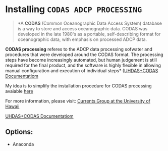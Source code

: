 # Installing ``CODAS ADCP PROCESSING``

>*A **CODAS** (Common Oceanographic Data Access System) database is a way to store and access oceanographic data. CODAS was developed in the late 1980's as a portable, self-describing format for oceanographic data, with emphasis on processed ADCP data.

**CODAS processing** referes to the ADCP data processing sofwater and procedures that were developed around the CODAS format. The processing steps have become increasingly automated, but human judgement is still required for the final product, and the software is highly flexible in allowing manual configuration and execution of individual steps* ([UHDAS+CODAS Documentatiom](https://currents.soest.hawaii.edu/docs/adcp_doc/)



My idea is to simplify the installation procedure for CODAS processing avaiable [here](https://currents.soest.hawaii.edu/docs/adcp_doc/codas_setup/index.html)     



For more information, please visit:
[Currents Group at the University of Hawaii](https://currents.soest.hawaii.edu/home/)

[UHDAS+CODAS Documentatiom](https://currents.soest.hawaii.edu/docs/adcp_doc/)



## Options:
- Anaconda

